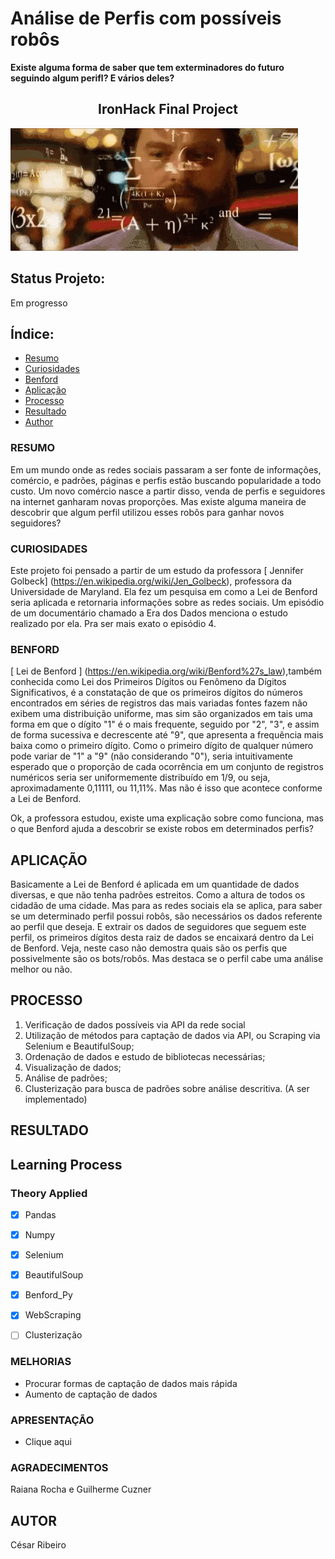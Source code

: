 # Análise de Perfis com possíveis robôs
**Existe alguma forma de saber que tem exterminadores do futuro seguindo algum perifl? E vários deles?**
<h2 align="center">IronHack Final Project</h2>

![](math.gif)

## Status Projeto:
Em progresso

## Índice:
- [Resumo](#Resumo)
- [Curiosidades](#Curiosidades)
- [Benford](#Benford)
- [Aplicação](#Aplicação)
- [Processo](#Processo)
- [Resultado](#Resultado)
- [Author](#Author)


### RESUMO

Em um mundo onde as redes sociais passaram a ser fonte de informações, comércio, e padrões, páginas e perfis estão buscando popularidade a todo custo.
Um novo comércio nasce a partir disso, venda de perfis e seguidores na internet ganharam novas proporções.
Mas existe alguma maneira de descobrir que algum perfil utilizou esses robôs para ganhar novos seguidores?

### CURIOSIDADES 

Este projeto foi pensado a partir de um estudo da professora [ Jennifer Golbeck] (https://en.wikipedia.org/wiki/Jen_Golbeck), professora da Universidade de Maryland.
Ela fez um pesquisa em como a Lei de Benford seria aplicada e retornaria informações sobre as redes sociais.
Um episódio de um documentário chamado a Era dos Dados menciona o estudo realizado por ela. Pra ser mais exato o episódio 4.

### BENFORD

[ Lei de Benford ] (https://en.wikipedia.org/wiki/Benford%27s_law),também conhecida como Lei dos Primeiros Dígitos ou Fenômeno da
Dígitos Significativos, é a constatação de que os primeiros dígitos do números encontrados em séries de registros das mais variadas fontes fazem
não exibem uma distribuição uniforme, mas sim são organizados em tais uma forma em que o dígito "1" é o mais frequente, seguido por "2",
"3", e assim de forma sucessiva e decrescente até "9", que apresenta a frequência mais baixa como o primeiro dígito.
Como o primeiro dígito de qualquer número pode variar de "1" a "9" (não considerando "0"), seria intuitivamente esperado que o
proporção de cada ocorrência em um conjunto de registros numéricos seria ser uniformemente distribuído em 1/9, ou seja, aproximadamente 0,11111,
ou 11,11%. Mas não é isso que acontece conforme a Lei de Benford.

Ok, a professora estudou, existe uma explicação sobre como funciona, mas o que Benford ajuda a descobrir se existe robos em determinados perfis?


## APLICAÇÃO

Basicamente a Lei de Benford é aplicada em um quantidade de dados diversas, e que não tenha padrões estreitos. Como a altura de todos os cidadão de uma cidade.
Mas para as redes sociais ela se aplica, para saber se um determinado perfil possui robôs, são necessários os dados referente ao perfil que deseja.
E extrair os dados de seguidores que seguem este perfil, os primeiros dígitos desta raiz de dados se encaixará dentro da Lei de Benford.
Veja, neste caso não demostra quais são os perfis que possivelmente são os bots/robôs. Mas destaca se o perfil cabe uma análise melhor ou não.

## PROCESSO
1. Verificação de dados possíveis via API da rede social
2. Utilização de métodos para captação de dados via API, ou Scraping via Selenium e BeautifulSoup;
3. Ordenação de dados e estudo de bibliotecas necessárias;
4. Visualização de dados;
5. Análise de padrões;
6. Clusterização para busca de padrões sobre análise descritiva. (A ser implementado)


## RESULTADO

## Learning Process
### Theory Applied
- [x] Pandas <br>
- [x] Numpy<br>
- [x] Selenium<br>
- [x] BeautifulSoup<br>
- [x] Benford_Py<br>
- [x] WebScraping <br>
- [ ] Clusterização<br>


### MELHORIAS
- Procurar formas de captação de dados mais rápida
- Aumento de captação de dados

### APRESENTAÇÃO
- <p hreh='https://drive.google.com/file/d/1q8-2ZN7VcGTz1j6knSK-woAD2H-UqMf2/view?usp=sharing'> Clique aqui </p>

### AGRADECIMENTOS

Raiana Rocha e Guilherme Cuzner

## AUTOR
César Ribeiro
